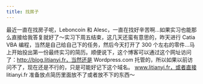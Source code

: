```yaml
---
title: 找房子
---
```


最近一直在找房子呢，Leboncoin 和 Alesc，一直在找好辛苦啊...如果实习也能那么直接给我答复就好了〜实习下周五结束，这几天还蛮有意思的，昨天进行 Catia VBA 编程，当然是自己给自己下的任务，然后今天打开了 300 个左右的零件...马上开始投出第一份最终实习的简历。顺便说下，这个博客可以通过这个网址访问了：http://blog.litianyi.fr，当然还是 Wordpress.com 托管的，所以如果以前访问不了，现在还是不行的，只是可能好记下这个域名。 www.litianyi.fr，或者直接 litianyi.fr 准备放点简历里面放不了或者放不下的东西〜